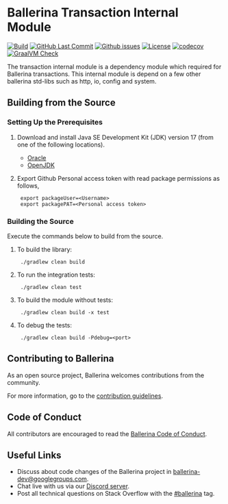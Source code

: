 Ballerina Transaction Internal Module
=====================================

  [![Build](https://github.com/ballerina-platform/module-ballerinai-transaction/actions/workflows/build-timestamped-master.yml/badge.svg)](https://github.com/ballerina-platform/module-ballerinai-transaction/actions/workflows/build-timestamped-master.yml)
  [![GitHub Last Commit](https://img.shields.io/github/last-commit/ballerina-platform/module-ballerinai-transaction.svg)](https://github.com/ballerina-platform/module-ballerinai-transaction/commits/master)
  [![Github issues](https://img.shields.io/github/issues/ballerina-platform/module-ballerinai-transaction.svg?label=Open%20Issues)](https://github.com/ballerina-platform/module-ballerinai-transaction/issues)
  [![License](https://img.shields.io/badge/License-Apache%202.0-blue.svg)](https://opensource.org/licenses/Apache-2.0)
  [![codecov](https://codecov.io/gh/ballerina-platform/module-ballerinai-transaction/branch/master/graph/badge.svg)](https://codecov.io/gh/ballerina-platform/module-ballerinai-transaction)
  [![GraalVM Check](https://github.com/ballerina-platform/module-ballerinai-transaction/actions/workflows/build-with-bal-test-graalvm.yml/badge.svg)](https://github.com/ballerina-platform/module-ballerinai-transaction/actions/workflows/build-with-bal-test-graalvm.yml)

The transaction internal module is a dependency module which required for Ballerina transactions. This internal
 module is depend on a few other ballerina std-libs such as http, io, config and system.

## Building from the Source

### Setting Up the Prerequisites

1. Download and install Java SE Development Kit (JDK) version 17 (from one of the following locations).
   * [Oracle](https://www.oracle.com/java/technologies/javase-jdk17-downloads.html)
   * [OpenJDK](http://openjdk.java.net/install/index.html)

2. Export Github Personal access token with read package permissions as follows,
        
        export packageUser=<Username>
        export packagePAT=<Personal access token>

### Building the Source

Execute the commands below to build from the source.

1. To build the library:
        
        ./gradlew clean build

2. To run the integration tests:

        ./gradlew clean test

3. To build the module without tests:

        ./gradlew clean build -x test

4. To debug the tests:

        ./gradlew clean build -Pdebug=<port>

## Contributing to Ballerina

As an open source project, Ballerina welcomes contributions from the community. 

For more information, go to the [contribution guidelines](https://github.com/ballerina-platform/ballerina-lang/blob/master/CONTRIBUTING.md).

## Code of Conduct

All contributors are encouraged to read the [Ballerina Code of Conduct](https://ballerina.io/code-of-conduct).

## Useful Links

* Discuss about code changes of the Ballerina project in [ballerina-dev@googlegroups.com](mailto:ballerina-dev@googlegroups.com).
* Chat live with us via our [Discord server](https://discord.gg/ballerinalang).
* Post all technical questions on Stack Overflow with the [#ballerina](https://stackoverflow.com/questions/tagged/ballerina) tag.
